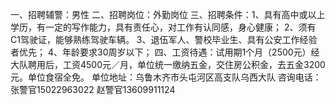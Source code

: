 一、招聘辅警：男性
二、招聘岗位：外勤岗位
三、招聘条件：1、具有高中或以上学历，有一定的写作能力，具有责任心，对工作有认同感，身心健康；
2、须有C1驾驶证，能够熟练驾驶车辆。
3、退伍军人、警校毕业生、具有公安工作经验者优先；
4、年龄要求30周岁以下；
四、工资待遇：试用期1个月（2500元）经大队聘用后，工资4500元／月，单位统一缴纳五金，交住房公积金，去五金3200元。单位食宿全免。
单位地址：乌鲁木齐市头屯河区高支队乌西大队
咨询电话：张警官15022963022
 赵警官13609911124